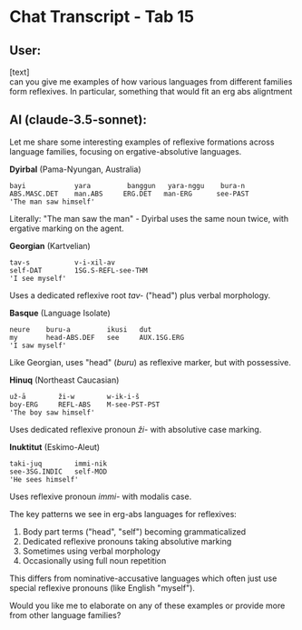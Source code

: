 # Chat Transcript - Tab 15

## User:


[text]  
can you give me examples of how various languages from different families form reflexives. In particular, something that would fit an erg abs aligntment


## AI (claude-3.5-sonnet):

Let me share some interesting examples of reflexive formations across language families, 
focusing on ergative-absolutive languages.

**Dyirbal** (Pama-Nyungan, Australia)
```
bayi            yara         banggun   yara-nggu    bura-n
ABS.MASC.DET    man.ABS     ERG.DET   man-ERG      see-PAST
'The man saw himself'
```
Literally: "The man saw the man" - Dyirbal uses the same noun twice, with ergative 
marking on the agent.

**Georgian** (Kartvelian)
```
tav-s           v-i-xil-av
self-DAT        1SG.S-REFL-see-THM
'I see myself'
```
Uses a dedicated reflexive root _tav-_ ("head") plus verbal morphology.

**Basque** (Language Isolate)
```
neure    buru-a         ikusi   dut
my       head-ABS.DEF   see     AUX.1SG.ERG
'I saw myself'
```
Like Georgian, uses "head" (_buru_) as reflexive marker, but with possessive.

**Hinuq** (Northeast Caucasian)
```
už-ā        ži-w        w-ik-i-š
boy-ERG     REFL-ABS    M-see-PST-PST
'The boy saw himself'
```
Uses dedicated reflexive pronoun _ži-_ with absolutive case marking.

**Inuktitut** (Eskimo-Aleut)
```
taki-juq        immi-nik
see-3SG.INDIC   self-MOD
'He sees himself'
```
Uses reflexive pronoun _immi-_ with modalis case.

The key patterns we see in erg-abs languages for reflexives:

1. Body part terms ("head", "self") becoming grammaticalized
2. Dedicated reflexive pronouns taking absolutive marking
3. Sometimes using verbal morphology
4. Occasionally using full noun repetition

This differs from nominative-accusative languages which often just use special 
reflexive pronouns (like English "myself").

Would you like me to elaborate on any of these examples or provide more from other 
language families?
